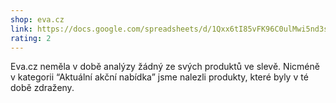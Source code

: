 ```yaml
---
shop: eva.cz
link: https://docs.google.com/spreadsheets/d/1Qxx6tI85vFK96C0ulMwi5nd3sJ-iSubDpnqoqPSGq3o/edit?usp=sharing
rating: 2
---
```


Eva.cz neměla v době analýzy žádný ze svých produktů ve slevě. Nicméně v kategorii “Aktuální akční nabídka” jsme nalezli produkty, které byly v té době zdraženy.
